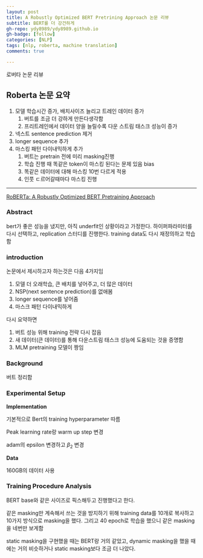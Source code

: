 ```yaml
---
layout: post
title: A Robustly Optimized BERT Pretrining Approach 논문 리뷰
subtitle: BERT를 더 강건하게
gh-repo: ydy8989/ydy8989.github.io
gh-badge: [follow]
categories: [NLP]
tags: [nlp, roberta, machine translation]
comments: true

---
```


로버타 논문 리뷰



## Roberta 논문 요약

1. 모델 학습시간 증가, 배치사이즈 늘리고 트레인 데이터 증가
	1. 버트를 조금 더 강하게 만든다생각함
	2. 프리트레인에서 데이터 양을 늘릴수록 다운 스트림 태스크 성능이 증가
2. 넥스트 sentence prediction 제거
3. longer sequence 추가
4. 마스킹 패턴 다이내믹하게 추가
	1. 버트는 pretrain 전에 미리 masking진행
	2. 학습 진행 때 똑같은 token이 마스킹 된다는 문제 있음 bias
	3. 똑같은 데이터에 대해 마스킹 10번 다르게 적용
	4. 인풋 ㄷ르어갈때마다 마스킹 진행



---

[RoBERTa: A Robustly Optimized BERT Pretraining Approach](https://arxiv.org/abs/1907.11692)

### Abstract 

bert가 좋은 성능을 냈지만, 아직 underfit인 상황이라고 가정한다. 하이퍼파라미터를 다시 선택하고, replication 스터디를 진행한다. training data도 다시 재정의하고 학습함



### introduction

논문에서 제시하고자 하는것은 다음 4가지임

1. 모델 더 오래학습, 큰 배치를 넣어주고, 더 많은 데이터
2. NSP(next sentence prediction)를 없애봄 
3. longer sequence를 넣어줌
4. 마스크 패턴 다이내믹하게 

다시 요약하면

1. 버트 성능 위해 training 전략 다시 잡음
2. 새 데이터(큰 데이터)를 통해 다운스트림 태스크 성능에 도움되는 것을 증명함
3. MLM pretraining 모델이 짱임



### Background

버트 정리함



### Experimental Setup

**Implementation**

기본적으로 Bert의 training hyperparameter 따름

Peak learning rate랑 warm up step 변경

adam의 epsilon 변경하고 $\beta_2$ 변경 



**Data**

160GB의 데이터 사용



### Training Procedure Analysis

BERT base와 같은 사이즈로 픽스해두고 진행했다고 한다.

같은 masking만 계속해서 쓰는 것을 방지하기 위해 training data를 10개로 복사하고 10가지 방식으로 masking을 했다. 그리고 40 epoch로 학습을 했으니 같은 masking을 네번만 보게함

static masking을 구현했을 때는 BERT랑 거의 같았고, dynamic masking을 했을 때에는 거의 비슷하거나 static masking보다 조금 더 나았다.




